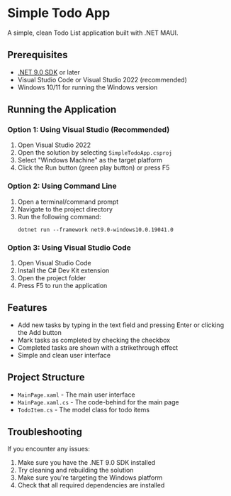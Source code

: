# Simple Todo App

A simple, clean Todo List application built with .NET MAUI.

## Prerequisites

- [.NET 9.0 SDK](https://dotnet.microsoft.com/download/dotnet/9.0) or later
- Visual Studio Code or Visual Studio 2022 (recommended)  
- Windows 10/11 for running the Windows version

## Running the Application

### Option 1: Using Visual Studio (Recommended)

1. Open Visual Studio 2022
2. Open the solution by selecting `SimpleTodoApp.csproj`
3. Select "Windows Machine" as the target platform
4. Click the Run button (green play button) or press F5

### Option 2: Using Command Line

1. Open a terminal/command prompt
2. Navigate to the project directory
3. Run the following command:
   ```
   dotnet run --framework net9.0-windows10.0.19041.0
   ```

### Option 3: Using Visual Studio Code

1. Open Visual Studio Code
2. Install the C# Dev Kit extension
3. Open the project folder
4. Press F5 to run the application

## Features

- Add new tasks by typing in the text field and pressing Enter or clicking the Add button
- Mark tasks as completed by checking the checkbox
- Completed tasks are shown with a strikethrough effect
- Simple and clean user interface

## Project Structure

- `MainPage.xaml` - The main user interface
- `MainPage.xaml.cs` - The code-behind for the main page
- `TodoItem.cs` - The model class for todo items

## Troubleshooting

If you encounter any issues:

1. Make sure you have the .NET 9.0 SDK installed
2. Try cleaning and rebuilding the solution
3. Make sure you're targeting the Windows platform
4. Check that all required dependencies are installed
